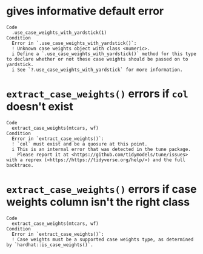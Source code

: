 # gives informative default error

    Code
      .use_case_weights_with_yardstick(1)
    Condition
      Error in `.use_case_weights_with_yardstick()`:
      ! Unknown case weights object with class <numeric>. 
      i Define a `.use_case_weights_with_yardstick()` method for this type to declare whether or not these case weights should be passed on to yardstick.
      i See `?.use_case_weights_with_yardstick` for more information.

# `extract_case_weights()` errors if `col` doesn't exist

    Code
      extract_case_weights(mtcars, wf)
    Condition
      Error in `extract_case_weights()`:
      ! `col` must exist and be a quosure at this point.
      i This is an internal error that was detected in the tune package.
        Please report it at <https://github.com/tidymodels/tune/issues> with a reprex (<https://https://tidyverse.org/help/>) and the full backtrace.

# `extract_case_weights()` errors if case weights column isn't the right class

    Code
      extract_case_weights(mtcars, wf)
    Condition
      Error in `extract_case_weights()`:
      ! Case weights must be a supported case weights type, as determined by `hardhat::is_case_weights()`.

